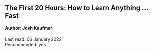 ## The First 20 Hours: How to Learn Anything ... Fast

#### Author: Josh Kaufman

Last read: 06 January 2022  
Recommended: yes  
